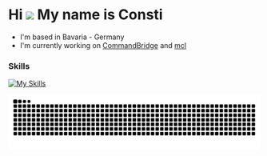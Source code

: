 Hi ![](https://user-images.githubusercontent.com/18350557/176309783-0785949b-9127-417c-8b55-ab5a4333674e.gif) My name is Consti
==============================================================================================================================

* I'm based in Bavaria - Germany
* I'm currently working on [CommandBridge](https://github.com/72-S/CommandBridge) and [mcl](https://github.com/72-S/mcl)

### Skills
[![My Skills](https://skillicons.dev/icons?i=c,cpp,rust,java,linux,arch,neovim)](https://skillicons.dev)


<img src="https://raw.githubusercontent.com/objz/objz/output/snake.svg" alt="Snake animation" />
